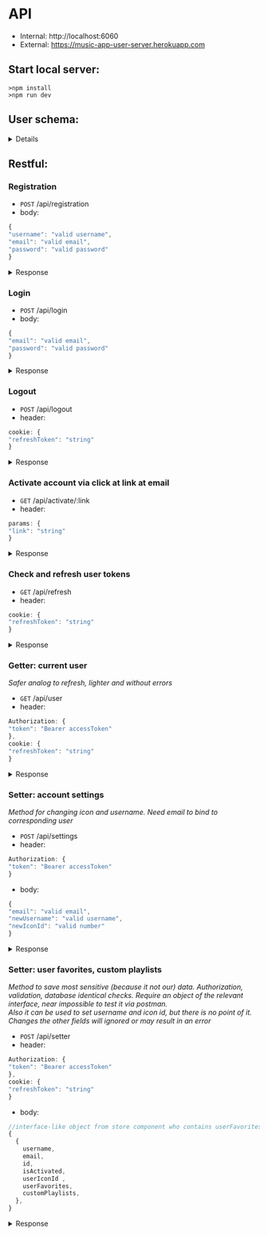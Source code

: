 # API
- Internal: http://localhost:6060
- External: https://music-app-user-server.herokuapp.com

## Start local server: 
```
>npm install
>npm run dev
```
## User schema:
<details>  

```typescript
{
  username: {type: String, required: true},
  email: {type: String, unique: true, required: true},
  password: {type: String, required: true},
  isActivated: {type: Boolean, default: false},
  activationLink: {type: String},
  userIconId : {type: Number, required: true},
  userFavorites: {
    tracks: {type: [Number], default: []},
    albums: {type: [Number], default: []},
    artists: {type: [Number], default: []},
    playlists: {type: [Number], default: []},
    radio: {type: [Number], default: []},
  },
  customPlaylists: {type: [{
    id: {type: String},
    title: {type: String},
    creator: {
      name: {type: String}
    },
    tracks: {
      data: {type: [Number]}
    },
    nb_tracks: {type: Number},
  }], default: []}
}
```
      
</details>

## Restful:
### Registration
- `POST` /api/registration
- body: 
```js
{
"username": "valid username",
"email": "valid email",
"password": "valid password"
}
```
<details>  
<summary>Response</summary>

- `200` `OK` 
```js
{
  {
  username,
  email,
  id, //database id
  isActivated,
  userIconId ,
  userFavorites,
  customPlaylists,
  },
  accessToken,
  refreshToken;  //set at cookie 
}
```
Errors:
- `400` (BadRequest) + message:
  - validation error: **'Validation error'**
  - db error (email already taken): **'Email is already taken: ${email}'**
  - mail service error (extreme rare): **'Sending mail error. Log: ', err**
      
</details>  
  

### Login
- `POST` /api/login
- body: 
```js
{
"email": "valid email",
"password": "valid password"
}
```
<details>  
<summary>Response</summary>

- `200` `OK` 
```js
{
  {
  username,
  email,
  id, //database id
  isActivated,
  userIconId ,
  userFavorites,
  customPlaylists,
  },
  accessToken,
  refreshToken;  //set at cookie
}
```
Errors:
- `400` (BadRequest) + message:
  - email is not found: **'Incorrect email'**
  - wrong password: **'Incorrect password'**
      
</details>  

### Logout
- `POST` /api/logout
- header: 
```js
cookie: {
"refreshToken": "string"
}
```
<details>  
<summary>Response</summary>

- `200` `OK` 
```js
{
  deleteResult; //special JWT type, not useful at all
}
```
</details>  

### Activate account via click at link at email
- `GET` /api/activate/:link
- header: 
```js
params: {
"link": "string"
}
```
<details>  
<summary>Response</summary>

- `200` `OK` 
```js
//redirect to https://dashaermolich-rs-clone.netlify.app/welcome
```
Errors:
- `400` (BadRequest) + message:
  - wrong link: **'Incorrect activation link'**
      
</details>  

### Check and refresh user tokens
- `GET` /api/refresh
- header: 
```js
cookie: {
"refreshToken": "string"
}
```
<details>  
<summary>Response</summary>

- `200` `OK` 
```js
{
  {
  username,
  email,
  id, //database id
  isActivated,
  userIconId ,
  userFavorites,
  customPlaylists,
  },
  accessToken,
  refreshToken;  //set at cookie 
}
```
Errors:
- `401` (UnauthorizedError), message: **'Пользователь не авторизован'**
  - no refresh token
  - invalid token or not exist in db
      
</details>  

### Getter: current user
*Safer analog to refresh, lighter and without errors*
- `GET` /api/user
- header: 
```js
Authorization: {
"token": "Bearer accessToken"
},
cookie: {
"refreshToken": "string"
}
```
<details>  
<summary>Response</summary>

- `200` `OK` 
```js
{
  {
  username,
  email,
  id, //database id
  isActivated,
  userIconId ,
  userFavorites,
  customPlaylists,
  }
}
```
- No/invalid refresh token: 
```js
{ }
```
</details>  

### Setter: account settings
*Method for changing icon and username. Need email to bind to corresponding user*
- `POST` /api/settings
- header: 
```js
Authorization: {
"token": "Bearer accessToken"
}
```
- body: 
```js
{
"email": "valid email",
"newUsername": "valid username",
"newIconId": "valid number"
}
```
<details>  
<summary>Response</summary>

- `200` `OK` 
```js
{
  {
  username,
  email,
  id, //database id
  isActivated,
  userIconId ,
  userFavorites,
  customPlaylists,
  }
}
```
Errors:
- `400` (BadRequest) + message:
  - validation error: **'Validation error'**
  - db error (no taken email): **'Incorrect email'**
      
</details>  

### Setter: user favorites, custom playlists
*Method to save most sensitive (because it not our) data. Authorization, validation, database identical checks. Require an object of the relevant interface, near impossible to test it via postman.*  
*Also it can be used to set username and icon id, but there is no point of it. Changes the other fields will ignored or may result in an error*
- `POST` /api/setter
- header: 
```js
Authorization: {
"token": "Bearer accessToken"
},
cookie: {
"refreshToken": "string"
}
```
- body: 
```js
//interface-like object from store component who contains userFavorites and customPlaylists we want to set.
{
  {
    username,
    email,
    id,
    isActivated,
    userIconId ,
    userFavorites,
    customPlaylists,
  },
}
```
<details>  
<summary>Response</summary>

- `200` `OK` 
```js
{
  {
  username,
  email,
  id,
  isActivated,
  userIconId ,
  userFavorites,
  customPlaylists,
  }
}
```
Errors:
- `400` (BadRequest) + message:
  - validation error: **'Validation error'**
- `401` (UnauthorizedError), message: **'Пользователь не авторизован'**
  - no refresh token
  - invalid token or not exist in db
      
</details>  
